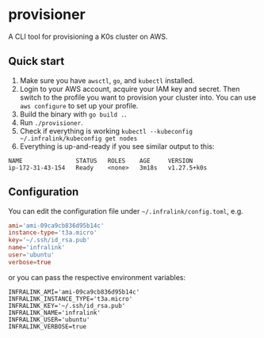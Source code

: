 # provisioner

A CLI tool for provisioning a K0s cluster on AWS.

## Quick start

1. Make sure you have `awsctl`, `go`, and `kubectl` installed.
2. Login to your AWS account, acquire your IAM key and secret. Then switch to the profile you want to provision your cluster into. You can use `aws configure` to set up your profile.
3. Build the binary with `go build .`.
4. Run `./provisioner`.
5. Check if everything is working `kubectl --kubeconfig ~/.infralink/kubeconfig get nodes`
6. Everything is up-and-ready if you see similar output to this:
```
NAME               STATUS   ROLES    AGE     VERSION
ip-172-31-43-154   Ready    <none>   3m18s   v1.27.5+k0s
```

## Configuration

You can edit the configuration file under `~/.infralink/config.toml`, e.g.

```toml
ami='ami-09ca9cb836d95b14c'
instance-type='t3a.micro'
key='~/.ssh/id_rsa.pub'
name='infralink'
user='ubuntu'
verbose=true
```

or you can pass the respective environment variables:

```dotenv
INFRALINK_AMI='ami-09ca9cb836d95b14c'
INFRALINK_INSTANCE_TYPE='t3a.micro'
INFRALINK_KEY='~/.ssh/id_rsa.pub'
INFRALINK_NAME='infralink'
INFRALINK_USER='ubuntu'
INFRALINK_VERBOSE=true
```